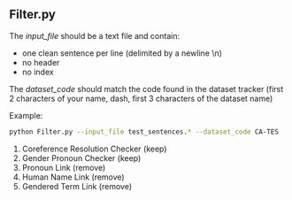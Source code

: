 ## Filter.py

The *input_file* should be a text file and contain:

- one clean sentence per line (delimited by a newline \n)
- no header
- no index

The *dataset_code* should match the code found in the dataset tracker (first 2 characters of your name, dash, first 3 characters of the dataset name)


Example:
```bash
python Filter.py --input_file test_sentences.* --dataset_code CA-TES
```

1. Coreference Resolution Checker (keep)
2. Gender Pronoun Checker (keep)
3. Pronoun Link (remove)
4. Human Name Link (remove)
5. Gendered Term Link (remove)
